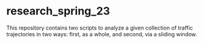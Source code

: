 # research_spring_23
This repository contains two scripts to analyze a given collection of traffic trajectories in two ways: first, as a whole, and second, via a sliding window.
